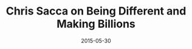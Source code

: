 ---
date:          "2015-05-30"
podcast:       "The Tim Ferriss Show"
title:         "Chris Sacca on Being Different and Making Billions"
summary:       "In this episode, Tim Ferriss has a great conversation with his good friend Chris Sacca. Sacca is a newly minted billionaire who focuses on early-stage investments in companies like Twitter, Uber, Airbnb, Dropbox, Instagram, Kickstarter, and many more. In this talk, Ferriss and Sacca discuss unfair advantages, how Chris chooses founders and investments, stories of missed opportunities, the styles that differentiate Wall Street from Silicon Valley investors, and how keg parties can liberate law students from the tyranny of class (Chris completed law school without attending any classes). If you haven't heard Sacca's first apperance on This Week in Startups (with host Jason Calacanis), that is also an absolute must listen -- he goes into his incredible origin story which he only skims the surface of here."
url-audio:     "http://traffic.libsyn.com/timferriss/TFS_Sacca_Ep.mp3"
url-web:       "http://fourhourworkweek.com/2015/05/30/chris-sacca/"
timestamps:
 - time:       "0:00"
   notes:      "Intro. Pre-guest talk, including Tim's quick overview of who Sacca is."
 - time:       "5:09"
   notes:      "The interview with Sacca begins."
 - time:       "42:34"
   notes:      "When asked what are his worries about Silicon Valley, Sacca gives this great clip on how computer science degrees have changed between a decade ago and now; the importance of empathy; and building products from an emotionally informed basis. Great little segment."
---